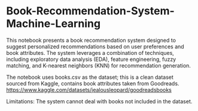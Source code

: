 # Book-Recommendation-System-Machine-Learning

This notebook presents a book recommendation system designed to suggest personalized recommendations based on user preferences and book attributes. The system leverages a combination of techniques, including exploratory data analysis (EDA), feature engineering, fuzzy matching, and K-nearest neighbors (KNN) for recommendation generation.

The notebook uses books.csv as the dataset; this is a clean dataset sourced from Kaggle, contains book attributes taken from Goodreads. 
https://www.kaggle.com/datasets/jealousleopard/goodreadsbooks

Limitations: The system cannot deal with books not included in the dataset.
